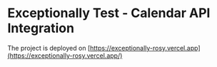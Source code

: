 # Exceptionally Test - Calendar API Integration

The project is deployed on [https://exceptionally-rosy.vercel.app](https://exceptionally-rosy.vercel.app/)
